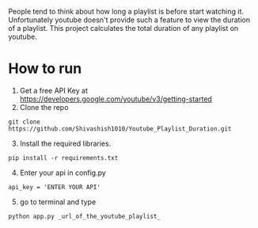 People tend to think about how long a playlist is before start watching it. Unfortunately youtube doesn't provide such a feature to view the duration of a playlist. This project calculates the total duration of any playlist on youtube.

# How to run

1. Get a free API Key at https://developers.google.com/youtube/v3/getting-started
2. Clone the repo

```
git clone https://github.com/Shivashish1010/Youtube_Playlist_Duration.git
```

3. Install the required libraries.

```
pip install -r requirements.txt
```

4. Enter your api in config.py

```
api_key = 'ENTER YOUR API'
```

5. go to terminal and type

```
python app.py _url_of_the_youtube_playlist_
```
